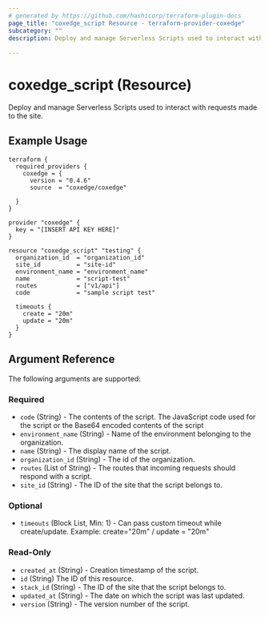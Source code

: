 ```yaml
---
# generated by https://github.com/hashicorp/terraform-plugin-docs
page_title: "coxedge_script Resource - terraform-provider-coxedge"
subcategory: ""
description: Deploy and manage Serverless Scripts used to interact with requests made to the site.
  
---
```


# coxedge_script (Resource)
Deploy and manage Serverless Scripts used to interact with requests made to the site.

Example Usage
---
```
terraform {
  required_providers {
    coxedge = {
      version = "0.4.6"
      source  = "coxedge/coxedge"
    
  }
}

provider "coxedge" {
  key = "[INSERT API KEY HERE]"
}

resource "coxedge_script" "testing" {
  organization_id  = "organization_id"
  site_id          = "site-id"
  environment_name = "environment_name"
  name             = "script-test"
  routes           = ["v1/api"]
  code             = "sample script test"
  
  timeouts {
    create = "20m"
    update = "20m"
  }
}
```


<!-- schema generated by tfplugindocs -->
## Argument Reference
The following arguments are supported:

### Required

- `code` (String) - The contents of the script. The JavaScript code used for the script or the Base64 encoded contents of the script
- `environment_name` (String) - Name of the environment belonging to the organization.
- `name` (String) - The display name of the script.
- `organization_id` (String) - The id of the organization.
- `routes` (List of String) - The routes that incoming requests should respond with a script.
- `site_id` (String) - The ID of the site that the script belongs to.

### Optional
- `timeouts` (Block List, Min: 1) - Can pass custom timeout while create/update. Example: create="20m" / update = "20m"

### Read-Only

- `created_at` (String) - Creation timestamp of the script.
- `id` (String) The ID of this resource.
- `stack_id` (String) - The ID of the site that the script belongs to.
- `updated_at` (String) - The date on which the script was last updated.
- `version` (String) - The version number of the script.


